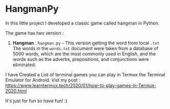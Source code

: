 # HangmanPy
In this little project I developed a classic game called hangman in Python.

The game has two version :
1. **Hangman** : `hangman.py` - This version getting the word from local `.txt` The words in the `words.txt` document were taken from a database of 5000 words, which are the most commonly used in English, and the words such as the adverbs, prepositions, and conjunctions were eliminated.  

I have Created a List of terminal games you can play in Termux the Terminal Emulator for Android.
Vist my post : https://www.learntermux.tech/2020/01/how-to-play-games-in-Termux-2020.html

It's just for fun so have fun! :)
